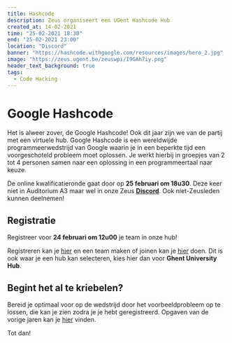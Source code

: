 ```yaml
---
title: Hashcode
description: Zeus organiseert een UGent Hashcode Hub
created_at: 14-02-2021
time: "25-02-2021 18:30"
end: "25-02-2021 23:00"
location: "Discord"
banner: "https://hashcode.withgoogle.com/resources/images/hero_2.jpg"
image: "https://zeus.ugent.be/zeuswpi/I9GAh7iy.png"
header_text_background: true
tags:
  - Code Hacking
---
```


# Google Hashcode

Het is alweer zover, de Google Hashcode! Ook dit jaar zijn we van de partij met een virtuele hub. Google Hashcode is een wereldwijde programmeerwedstrijd van Google waarin je in een beperkte tijd een voorgeschoteld probleem moet oplossen. Je werkt hierbij in groepjes van 2 tot 4 personen samen naar een oplossing in een programmeertaal naar keuze.

De online kwalificatieronde gaat door op **25 februari om 18u30**. Deze keer niet in Auditorium A3 maar wel in onze Zeus [**Discord**](https://discord.gg/qWAPHbE). Ook niet-Zeusleden kunnen deelnemen!

## Registratie

Registreer voor **24 februari om 12u00** je team in onze hub!

Registreren kan je [hier](https://codingcompetitions.withgoogle.com/hashcode/) en een team maken of joinen kan je [hier](https://hashcodejudge.withgoogle.com/#/home) doen. Dit is ook waar je een hub kan selecteren, kies hier dan voor **Ghent University Hub**.

## Begint het al te kriebelen?

Bereid je optimaal voor op de wedstrijd door het voorbeeldprobleem op te lossen, die kan je zien zodra je je hebt geregistreerd. Opgaven van de vorige jaren kan je [hier](https://codingcompetitions.withgoogle.com/hashcode/archive) vinden.

Tot dan!
